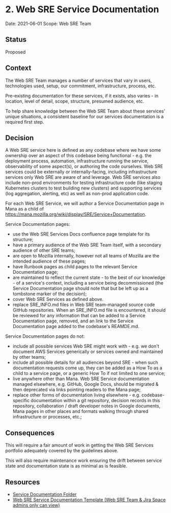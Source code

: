 # 2. Web SRE Service Documentation

Date: 2021-06-01
Scope: Web SRE Team

## Status

Proposed

## Context

The Web SRE Team manages a number of services that vary in users, technologies used, setup, our commitment, infrastructure, process, etc. 

Pre-existing documentation for these services, if it exists, also varies - in location, level of detail, scope, structure, presumed audience, etc.

To help share knowledge between the Web SRE Team about these services' unique situations, a consistent baseline for our services documentation is a required first step.

## Decision

A Web SRE service here is defined as any codebase where we have some ownership over an aspect of this codebase being functional - e.g. the deployment process, automation, infrastructure running the service, observability of some aspect(s), or authoring the code ourselves. Web SRE services could be externally or internally-facing, including infrastructure services only Web SRE are aware of and leverage. Web SRE services also include non-prod environments for testing infrastructure code (like staging Kubernetes clusters to test building new clusters) and supporting services (log aggregation, alerting, etc) as well as non-prod application code. 

For each Web SRE Service, we will author a Service Documentation page in Mana as a child of https://mana.mozilla.org/wiki/display/SRE/Service+Documentation.

Service Documentation pages:
* use the Web SRE Services Docs confluence page template for its structure;
* have a primary audience of the Web SRE Team itself, with a secondary audience of other SRE teams;
* are open to Mozilla internally, however not all teams of Mozilla are the intended audience of these pages;
* have Runbook pages as child pages to the relevant Service Documentation page;
* are maintained to reflect the current state - to the best of our knowledge - of a service's context, including a service being decommissioned (the Service Documentation page should note that but be left up as a tombstone marker of the decision);
* cover Web SRE Services as defined above.
* replace SRE_INFO.md files in Web SRE team-managed source code GitHub repositories. When an SRE_INFO.md file is encountered, it should be reviewed for any information that can be added to a Service Documentation page, removed, and an link to the Service Documentation page added to the codebase's REAMDE.md.

Service Documentation pages do not:
* include all possible services Web SRE might work with - e.g. we don't document AWS Services generically or services owned and maintained by other teams; 
* include all possible details for all audiences beyond SRE - when such documentation requests come up, they can be added as a How To as a child to a service page, or a generic How To if not limited to one service;
* live anywhere other than Mana. Web SRE Service documentation managed elsewhere, e.g. GitHub, Google Docs, should be migrated & then deprecated via links pointing readers to the Mana page;
* replace other forms of documentation living elsewhere - e.g. codebase-specific documentation within a git repository, decision records in this repository, collaboration / draft developer notes in Google documents, Mana pages in other places and formats walking through shared infrastructure or processes, etc.;

## Consequences

This will require a fair amount of work in getting the Web SRE Services portfolio adequately covered by the guidelines above.

This will also require maintenance work ensuring the drift between service state and documentation state is as minimal as is feasible.

## Resources

* [Service Documentation Folder](https://mana.mozilla.org/wiki/display/SRE/Service+Documentation)
* [Web SRE Service Documentation Template (Web SRE Team & Jira Space admins only can view)](https://mana.mozilla.org/wiki/pages/templates2/viewpagetemplate.action?entityId=131596432&key=SRE)
